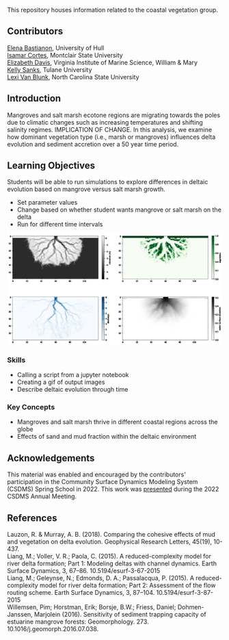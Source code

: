 This repository houses information related to the coastal vegetation group. 

## Contributors
[Elena Bastianon](https://www.hull.ac.uk/staff-directory/elena-bastianon), University of Hull <br />
[Isamar Cortes](https://msu-coastaldynamics.squarespace.com/our-team), Montclair State University <br />
[Elizabeth Davis](https://liz-davis.net), Virginia Institute of Marine Science, William & Mary <br />
[Kelly Sanks](https://sse.tulane.edu/content/kelly-sanks), Tulane University <br />
[Lexi Van Blunk](https://chaz.wordpress.ncsu.edu/people/), North Carolina State University

## Introduction
Mangroves and salt marsh ecotone regions are migrating towards the poles due to climatic changes such as increasing temperatures and shifting salinity regimes. IMPLICATION OF CHANGE. In this analysis, we examine how dominant vegetation type (i.e., marsh or mangroves) influences delta evolution and sediment accretion over a 50 year time period.

## Learning Objectives
Students will be able to run simulations to explore differences in deltaic evolution based on mangrove versus salt marsh growth.

* Set parameter values
* Change based on whether student wants mangrove or salt marsh on the delta
* Run for different time intervals

![test](https://github.com/csdms-spring-school-2022/Coastal_Vegetation/blob/main/mangrove_sand_75.gif)


### Skills
* Calling a script from a jupyter notebook
* Creating a gif of output images
* Describe deltaic evolution through time

### Key Concepts
* Mangroves and salt marsh thrive in different coastal regions across the globe
* Effects of sand and mud fraction within the deltaic environment


## Acknowledgements
This material was enabled and encouraged by the contributors' participation in the Community Surface Dynamics Modeling System (CSDMS) Spring School in 2022. This work was [presented](https://docs.google.com/presentation/d/1cbtoDjHqp55DL6QAqcN4Qq-_cWcGRhF7ubgK3-Nt650/edit?usp=sharing) during the 2022 CSDMS Annual Meeting.

## References
Lauzon, R. & Murray, A. B. (2018). Comparing the cohesive effects of mud and vegetation on delta evolution. Geophysical Research Letters, 45(19), 10-437. <br />
Liang, M.; Voller, V. R.; Paola, C. (2015). A reduced-complexity model for river delta formation; Part 1: Modeling deltas with channel dynamics. Earth Surface Dynamics, 3, 67–86. 10.5194/esurf-3-67-2015 <br />
Liang, M.; Geleynse, N.; Edmonds, D. A.; Passalacqua, P. (2015). A reduced-complexity model for river delta formation; Part 2: Assessment of the flow routing scheme. Earth Surface Dynamics, 3, 87–104. 10.5194/esurf-3-87-2015 <br />
Willemsen, Pim; Horstman, Erik; Borsje, B.W.; Friess, Daniel; Dohmen-Janssen, Marjolein (2016). Sensitivity of sediment trapping capacity of estuarine mangrove forests: Geomorphology. 273. 10.1016/j.geomorph.2016.07.038.
